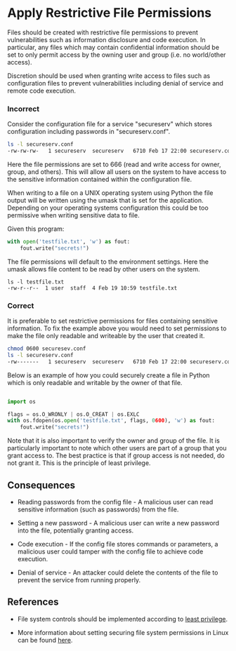
Apply Restrictive File Permissions
==================================

Files should be created with restrictive file permissions to prevent
vulnerabilities such as information disclosure and code execution.
In particular, any files which may contain confidential information
should be set to only permit access by the owning user and group
(i.e. no world/other access).

Discretion should be used when granting write access to files such as
configuration files to prevent vulnerabilities including denial of
service and remote code execution.

### Incorrect
Consider the configuration file for a service "secureserv" which stores
configuration including passwords in "secureserv.conf".

```sh
ls -l secureserv.conf
-rw-rw-rw-   1 secureserv  secureserv   6710 Feb 17 22:00 secureserv.conf
```
Here the file permissions are set to 666 (read and write access for
owner, group, and others). This will allow all users on the system
to have access to the sensitive information contained within the
configuration file.

When writing to a file on a UNIX operating system using Python the file
output will be written using the umask that is set for the application.
Depending on your operating systems configuration this could be too
permissive when writing sensitive data to file.

Given this program:

```python
with open('testfile.txt', 'w') as fout:
    fout.write("secrets!")

```

The file permissions will default to the environment settings. Here the
umask allows file content to be read by other users on the system.

```
ls -l testfile.txt
-rw-r--r--  1 user  staff  4 Feb 19 10:59 testfile.txt
```


### Correct

It is preferable to set restrictive permissions for files containing
sensitive information. To fix the example above you would need to set
permissions to make the file only readable and writeable by the user
that created it.


```sh
chmod 0600 securesev.conf
ls -l secureserv.conf
-rw-------   1 secureserv  secureserv   6710 Feb 17 22:00 secureserv.conf
```

Below is an example of how you could securely create a file in Python
which is only readable and writable by the owner of that file.

```python

import os

flags = os.O_WRONLY | os.O_CREAT | os.EXLC
with os.fdopen(os.open('testfile.txt', flags, 0600), 'w') as fout:
    fout.write("secrets!")

```

Note that it is also important to verify the owner and group of the
file. It is particularly important to note which other users are part
of a group that you grant access to. The best practice is that if group
access is not needed, do not grant it. This is the principle of least
privilege.



## Consequences

* Reading passwords from the config file - A malicious user can read
sensitive information (such as passwords) from the file.

* Setting a new password - A malicious user can write a new password
into the file, potentially granting access.

* Code execution - If the config file stores commands or parameters,
a malicious user could tamper with the config file to achieve code execution.

* Denial of service - An attacker could delete the contents of the file to
prevent the service from running properly.

## References

* File system controls should be implemented according to [least privilege](http://en.wikipedia.org/wiki/Principle_of_least_privilege).

* More information about setting securing file system permissions in
Linux can be found [here](http://www.linuxsecurity.com/docs/SecurityAdminGuide/SecurityAdminGuide-8.html).

